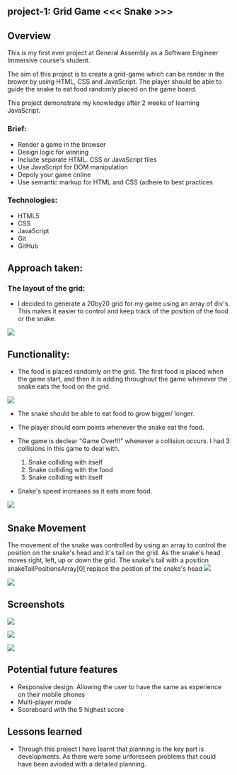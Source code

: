 

## project-1: Grid Game <<< Snake >>>

## Overview 
This is my first ever project at General Assembly as a Software Engineer Immersive course's student.

The aim of this project is to create a grid-game which can be render in the brower by using HTML, CSS and JavaScript.
The player should be able to guide the snake to eat food randomly placed on the game board. 

This project demonstrate my knowledge   after 2 weeks of learning JavaScript.

### Brief:

* Render a game in the browser
* Design logic for winning
* Include separate HTML. CSS or JavaScript files
* Use JavaScript for DOM manipulation 
* Depoly your game online
* Use semantic markup for HTML and CSS (adhere to best practices

### Technologies:

* HTML5
* CSS
* JavaScript
* Git 
* GitHub

## Approach taken:

### The layout of the grid:

* I decided to generate a 20by20 grid for my game using an array of div's. This makes it easier to control and keep track of the position of the food or the snake.

![](https://i.imgur.com/MdCu2A7m.png)


## Functionality: 
* The food is placed randomly on the grid. The first food is placed when the game start, and then it is adding throughout the game whenever the snake eats the food on the grid.


![](https://i.imgur.com/MbSbyMAl.png)

* The snake should be able to eat food to grow bigger/ longer.
* The player should earn points whenever the snake eat the food.
* The game is declear "Game Over!!!" whenever a collision occurs. I had 3 collisions in this game to deal with. 
	1. 	Snake colliding with itself
	2. Snake colliding with the food
	3. Snake colliding with itself

* Snake's speed increases as it eats more food.

![](https://i.imgur.com/QcL2Uwy.png)
![]()

## Snake Movement

The movement of the snake was controlled by using an array to control the position on the snake's head and it's tail on the grid. 
As the snake's head moves right, left, up or down the grid. The snake's tail with a position snakeTailPositionsArray[0] replace the postion of the snake's head 
![](https://i.imgur.com/dqeZucc.png)

![](https://i.imgur.com/CYppHbwl.png)

## Screenshots
![](https://i.imgur.com/n9V3PwJm.png?1)

![](https://i.imgur.com/YE5tutSl.png)

![](https://i.imgur.com/qcH0EAYl.png)

## Potential future features
* Responsive design. Allowing the user to have the same as experience on their mobile phones
* Multi-player mode
* Scoreboard with the 5 highest  score

## Lessons learned

* Through this project I have learnt that planning is the key part is developments. As there were some unforeseen problems that could have been avioded with a detailed planning.



